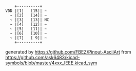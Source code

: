 

	    +----------+
	VDD |[1]   [15]| ~
	  ~ |[2]   [14]| ~
	  ~ |[3]   [13]| NC
	  ~ |[4]   [12]| ~
	  ~ |[5]   [11]| ~
	  ~ |[6]   [10]| ~
	  ~ |[7]   [ 9]| ~
	    +----------+


generated by https://github.com/FBEZ/Pinout-AsciiArt from https://github.com/ask6483/kicad-symbols/blob/master/4xxx_IEEE.kicad_sym
